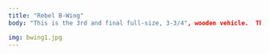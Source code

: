 ```yaml
---
title: "Rebel B-Wing"
body: "This is the 3rd and final full-size, 3-3/4", wooden vehicle.  The Rebel B-Wing features foldable/lockable wings, a rotating cockpit, landing gear, and possibly spring-loaded lasers. "

img: bwing1.jpg
---
```

